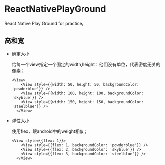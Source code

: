 # ReactNativePlayGround
React Native Play Ground for practice。

## 高和宽

* 确定大小 

	给每一个view指定一个固定的width,height：他们没有单位，代表密度无关的像素；
	
	```
	<View>
        <View style={{width: 50, height: 50, backgroundColor: 'powderblue'}} />
        <View style={{width: 100, height: 100, backgroundColor: 'skyblue'}} />
        <View style={{width: 150, height: 150, backgroundColor: 'steelblue'}} />
      </View>
	```
* 弹性大小

	使用flex，跟android中的weight相似；
	
	```
	<View style={{flex: 1}}>
        <View style={{flex: 1, backgroundColor: 'powderblue'}} />
        <View style={{flex: 2, backgroundColor: 'skyblue'}} />
        <View style={{flex: 3, backgroundColor: 'steelblue'}} />
      </View>
	```


